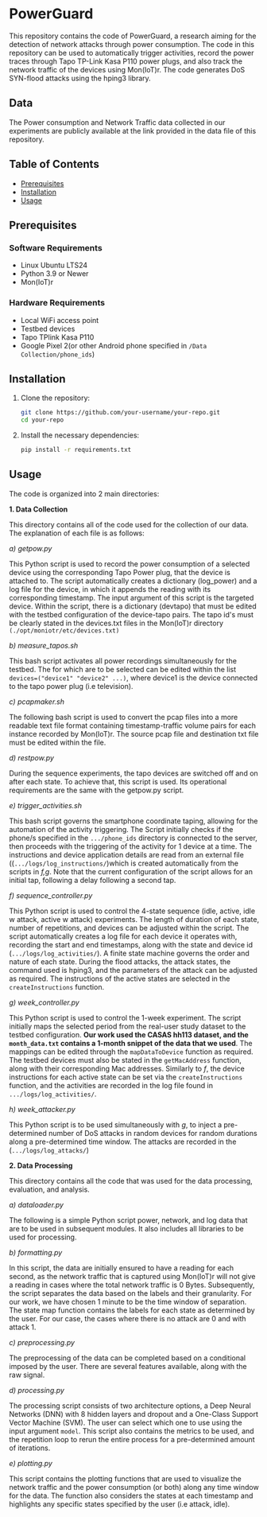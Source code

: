 # PowerGuard

This repository contains the code of PowerGuard, a research aiming for the detection of network attacks through power consumption. The code in this repository can be used to automatically trigger activities, record the power traces through Tapo TP-Link Kasa P110 power plugs, and also track the network traffic of the devices using Mon(IoT)r. The code generates DoS SYN-flood attacks using the hping3 library.

## Data

The Power consumption and Network Traffic data collected in our experiments are publicly available at the link provided in the data file of this repository.

## Table of Contents

- [Prerequisites](#prerequisites)
- [Installation](#installation)
- [Usage](#usage)

## Prerequisites

### Software Requirements
- Linux Ubuntu LTS24
- Python 3.9 or Newer
- Mon(IoT)r

### Hardware Requirements
- Local WiFi access point
- Testbed devices
- Tapo TPlink Kasa P110
- Google Pixel 2(or other Android phone specified in `/Data Collection/phone_ids`)

## Installation

1. Clone the repository:
    ```sh
    git clone https://github.com/your-username/your-repo.git
    cd your-repo
    ```

2. Install the necessary dependencies:
    ```sh
    pip install -r requirements.txt
    ```

## Usage

The code is organized into 2 main directories:

**1. Data Collection**

This directory contains all of the code used for the collection of our data. The explanation of each file is as follows:

   *a)  getpow.py*

This Python script is used to record the power consumption of a selected device using the corresponding Tapo Power plug, that the device is attached to. The script automatically creates a dictionary (log_power) and a log file for the device, in which it appends the reading with its corresponding timestamp. The input argument of this script is the targeted device. Within the script, there is a dictionary (devtapo) that must be edited with the testbed configuration of the device-tapo pairs. The tapo id's must be clearly stated in the devices.txt files in the Mon(IoT)r directory  `(./opt/moniotr/etc/devices.txt) `

   *b) measure_tapos.sh*

This bash script activates all power recordings simultaneously for the testbed. The for which are to be selected can be edited within the list `devices=("device1" "device2" ...)`, where device1 is the device connected to the tapo power plug (i.e television).

   *c) pcapmaker.sh*

The following bash script is used to convert the pcap files into a more readable text file format containing timestamp-traffic volume pairs for each instance recorded by Mon(IoT)r. The source pcap file and destination txt file must be edited within the file. 

   *d) restpow.py*

During the sequence experiments, the tapo devices are switched off and on after each state. To achieve that, this script is used. Its operational requirements are the same with the getpow.py script. 

   *e) trigger_activities.sh*

This bash script governs the smartphone coordinate taping, allowing for the automation of the activity triggering. The Script initially checks if the phone/s specified in the `.../phone_ids` directory is connected to the server, then proceeds with the triggering of the activity for 1 device at a time. The instructions and device application details are read from an external file ((`.../logs/log_instructions/`)which is created automatically from the scripts in *f,g*. Note that the current configuration of the script allows for an initial tap, following a delay following a second tap. 
   
   *f) sequence_controller.py*

This Python script is used to control the 4-state sequence (idle, active, idle w attack, active w attack) experiments. The length of duration of each state, number of repetitions, and devices can be adjusted within the script. The script automatically creates a log file for each device it operates with, recording the start and end timestamps, along with the state and device id (`.../logs/log_activities/`). A finite state machine governs the order and nature of each state. During the flood attacks, the attack states, the command used is hping3, and the parameters of the attack can be adjusted as required. The instructions of the active states are selected in the `createInstructions` function.

   *g) week_controller.py*

This Python script is used to control the 1-week experiment. The script initially maps the selected period from the real-user study dataset to the testbed configuration. **Our work used the CASAS hh113 dataset, and the `month_data.txt` contains a 1-month snippet of the data that we used**. The mappings can be edited through the `mapDataToDevice` function as required. The testbed devices must also be stated in the `getMacAddress` function, along with their corresponding Mac addresses. Similarly to *f*, the device instructions for each active state can be set via the `createInstructions` function, and the activities are recorded in the log file found in `.../logs/log_activities/`.

   *h) week_attacker.py*

This Python script is to be used simultaneously with *g*, to inject a pre-determined number of DoS attacks in random devices for random durations along a pre-determined time window. The attacks are recorded in the (`.../logs/log_attacks/`)


**2. Data Processing**

This directory contains all the code that was used for the data processing, evaluation, and analysis. 

*a) dataloader.py*

The following is a simple Python script power, network, and log data that are to be used in subsequent modules. It also includes all libraries to be used for processing.

*b) formatting.py*

In this script, the data are initially ensured to have a reading for each second, as the network traffic that is captured using Mon(IoT)r will not give a reading in cases where the total network traffic is 0 Bytes. Subsequently, the script separates the data based on the labels and their granularity. For our work, we have chosen 1 minute to be the time window of separation. The state map function contains the labels for each state as determined by the user. For our case, the cases where there is no attack are 0 and with attack 1. 

 *c) preprocessing.py*

The preprocessing of the data can be completed based on a conditional imposed by the user. There are several features available, along with the raw signal.  

 *d) processing.py*

 The processing script consists of two architecture options, a Deep Neural Networks (DNN) with 8 hidden layers and dropout and a One-Class Support Vector Machine (SVM). The user can select which one to use using the input argument `model`. This script also contains the metrics to be used, and the repetition loop to rerun the entire process for a pre-determined amount of iterations.

 *e) plotting.py*

This script contains the plotting functions that are used to visualize the network traffic and the power consumption (or both) along any time window for the data. The function also considers the states at each timestamp and highlights any specific states specified by the user (i.e attack, idle).
 
